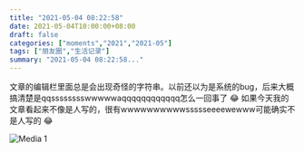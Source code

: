 ```yaml
---
title: "2021-05-04 08:22:58"
date: 2021-05-04T10:00:00+08:00
draft: false
categories: ["moments","2021","2021-05"]
tags: ["朋友圈","生活记录"]
summary: "2021-05-04 08:22:58..."
---
```


文章的编辑栏里面总是会出现奇怪的字符串。以前还以为是系统的bug，后来大概搞清楚是qqsssssssswwwwwaqqqqqqqqqqqq怎么一回事了 😂 如果今天我的文章看起来不像是人写的，很有wwwwwwwwwwssssseeeewewww可能确实不是人写的 😂

![Media 1](/Moments/photos/2021-05-04/202105040822580.jpg)

